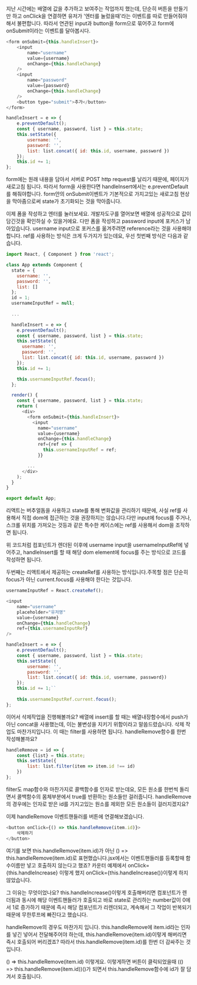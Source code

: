 지난 시간에는 배열에 값을 추가하고 보여주는 작업까지 했는데, 단순히 버튼을 만들기만 하고 onClick을 연결하면 유저가 '엔터를 눌렀을때'라는 이벤트를 따로 만들어줘야 해서 불편합니다. 따라서 연관된 input과 button을 form으로 묶어주고 form에 onSubmit이라는 이벤트를 달아봅시다.

```js
<form onSubmit={this.handleInsert}>
    <input
        name="username"
        value={username}
        onChange={this.handleChange}
    />
    <input
        name="password"
        value={password}
        onChange={this.handleChange}
    />
    <button type="submit">추가</button>
</form>
```

```js
handleInsert = e => {
    e.preventDefault();
    const { username, password, list } = this.state;
    this.setState({
        username: '',
        password: '',
        list: list.concat({ id: this.id, username, password })
    });
    this.id += 1;
};
```

form에는 원래 내용을 담아서 서버로 POST http request를 날리기 때문에, 페이지가 새로고침 됩니다. 따라서 form을 사용한다면 handleInsert에서는 e.preventDefault를 해줘야합니다. form안의 onSubmit이벤트가 기본적으로 가지고있는 새로고침 현상을 막아줌으로써 state가 초기화되는 것을 막아줍니다.

이제 폼을 작성하고 엔터를 눌러보세요. 개발자도구를 열어보면 배열에 성공적으로 값이 담긴것을 확인하실 수 있을거에요. 다만 폼을 작성하고 password input에 포커스가 남아있습니다. username input으로 포커스를 옮겨주려면 reference라는 것을 사용해야 합니다. ref를 사용하는 방식은 크게 두가지가 있는데요, 우선 첫번째 방식은 다음과 같습니다.

```js
import React, { Component } from 'react';

class App extends Component {
  state = {
    username: '',
    password: '',
    list: []
  };
  id = 1;
  usernameInputRef = null;
  
  ...

  handleInsert = e => {
    e.preventDefault();
    const { username, password, list } = this.state;
    this.setState({
      username: '',
      password: '',
      list: list.concat({ id: this.id, username, password })
    });
    this.id += 1;

    this.usernameInputRef.focus();
  };

  render() {
    const { username, password, list } = this.state;
    return (
      <div>
        <form onSubmit={this.handleInsert}>
          <input
            name="username"
            value={username}
            onChange={this.handleChange}
            ref={ref => {
              this.usernameInputRef = ref;
            }}

        ...
      </div>
    );
  }
}

export default App;
```

리액트는 버추얼돔을 사용하고 state를 통해 변화값을 관리하기 때문에, 사실 ref를 사용해서 직접 dom에 접근하는 것을 권장하지는 않습니다.다만 input에 focus를 주거나, 스크롤 위치를 가져오는 것등과 같은 특수한 케이스에는 ref를 사용해서 dom을 조작하면 됩니다.

위 코드처럼 컴포넌트가 렌더된 이후에 username input을 usernameInputRef에 넣어주고, handleInsert를 할 때 해당 dom element에 focus를 주는 방식으로 코드를 작성하면 됩니다. 

두번째는 리액트에서 제공하는 createRef를 사용하는 방식입니다.주목할 점은 단순히 focus가 아닌 current.focus를 사용해야 한다는 것입니다.

```js
usernameInputRef = React.createRef();
```

```js
<input
    name="username"
    placeholder="유저명"
    value={username}
    onChange={this.handleChange}
    ref={this.usernameInputRef}
/>
```

```js
handleInsert = e => {
    e.preventDefault();
    const { username, password, list } = this.state;
    this.setState({
        username: '',
        password: '',
        list: list.concat({ id: this.id, username, password})
    });
    this.id += 1;``
    
    this.usernameInputRef.current.focus();
};
```

이어서 삭제작업을 진행해볼까요? 배열에 insert를 할 때는 배열내장함수에서 push가 아닌 concat을 사용했는데, 이는 불변성을 지키기 위함이라고 말씀드렸습니다. 삭제 작업도 마찬가지입니다. 이 때는 filter를 사용하면 됩니다. handleRemove함수를 한번 작성해볼까요?

```js
handleRemove = id => {
    const {list} = this.state;
    this.setState({
        list: list.filter(item => item.id !== id)
    })
};
```

filter도 map함수와 마찬가지로 콜백함수를 인자로 받는데요, 모든 원소를 한번씩 돌리면서 콜백함수의 몸체부분에서 true를 반환하는 원소들만 걸러줍니다. handleRemove의 경우에는 인자로 받은 id를 가지고있는 원소를 제외한 모든 원소들이 걸러지겠지요?

이제 handleRemove 이벤트핸들러를 버튼에 연결해보겠습니다.

```js
<button onClick={() => this.handleRemove(item.id)}>
    삭제하기
</button>
```

여기를 보면 this.handleRemove\(item.id\)가 아닌 \(\) =&gt; this.handleRemove\(item.id\)로 표현했습니다.jsx에서는 이벤트핸들러를 등록할때 함수이름만 넣고 호출하지 않는다고 했죠? 카운터 예제에서 onClick={this.handleIncrease} 이렇게 했지 onClick={this.handleIncrease\(\)}이렇게 하지 않았습니다.

그 이유는 무엇이었나요? this.handleIncrease\(\)이렇게 호출해버리면 컴포넌트가 렌더됨과 동시에 해당 이벤트핸들러가 호출되고 바로 state로 관리하는 number값이 0에서 1로 증가하기 때문에 즉시 해당 컴포넌트가 리렌더되고, 계속해서 그 작업이 반복되기 때문에 무한루프에 빠진다고 했습니다.

handleRemove의 경우도 마찬가지 입니다. this.handleRemove에 item.id라는 인자를 넣긴 넣어서 전달해주어야 하는데, this.handleRemove\(item.id\)이렇게 해버리면 즉시 호출되어 버리겠죠? 따라서 this.handleRemove\(item.id\)를 한번 더 감싸주는 것입니다. 

\(\) =&gt; this.handleRemove\(item.id\) 이렇게요. 이렇게하면 버튼이 클릭되었을때 \(\(\) =&gt; this.handleRemove\(item.id\)\)\(\)가 되면서 this.handleRemove함수에 id가 잘 담겨서 호출됩니다.

